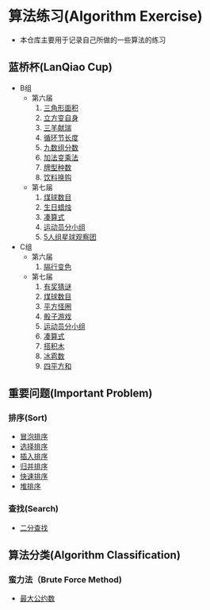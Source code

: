 # 算法练习(Algorithm Exercise)

- 本仓库主要用于记录自己所做的一些算法的练习

## 蓝桥杯(LanQiao Cup)

- B组
  - 第六届
     1. [三角形面积](https://github.com/Mr-Joke/Algorithm/blob/master/B/06/src/A.java)
     2. [立方变自身](https://github.com/Mr-Joke/Algorithm/blob/master/B/06/src/B.java)
     3. [三羊献瑞](https://github.com/Mr-Joke/Algorithm/blob/master/B/06/src/C.java)
     4. [循环节长度](https://github.com/Mr-Joke/Algorithm/blob/master/B/06/src/D.java)
     5. [九数组分数](https://github.com/Mr-Joke/Algorithm/blob/master/B/06/src/E.java)
     6. [加法变乘法](https://github.com/Mr-Joke/Algorithm/blob/master/B/06/src/G.java)
     7. [牌型种数](https://github.com/Mr-Joke/Algorithm/blob/master/B/06/src/H.java)
     8. [饮料换购](https://github.com/Mr-Joke/Algorithm/blob/master/B/06/src/I.java)
  - 第七届
     1. [煤球数目](https://github.com/Mr-Joke/Algorithm/blob/master/B/07/src/Exam07_01.java)
     2. [生日蜡烛](https://github.com/Mr-Joke/Algorithm/blob/master/B/07/src/Exam07_02.java)
     3. [凑算式](https://github.com/Mr-Joke/Algorithm/blob/master/B/07/src/Exam07_03.java)
     4. [运动员分小组](https://github.com/Mr-Joke/Algorithm/blob/master/B/07/src/Exam07_04.java)
     5. [5人组星球观察团](https://github.com/Mr-Joke/Algorithm/blob/master/B/07/src/Exam07_05.java)
- C组
  - 第六届
     1. [隔行变色](https://github.com/Mr-Joke/Algorithm/blob/master/C/06/src/A.java)
  - 第七届
     1. [有奖猜谜](https://github.com/Mr-Joke/Algorithm/blob/master/C/07/src/A.java)
     2. [煤球数目](https://github.com/Mr-Joke/Algorithm/blob/master/C/07/src/B.java)
     3. [平方怪圈](https://github.com/Mr-Joke/Algorithm/blob/master/C/07/src/C.java)
     4. [骰子游戏](https://github.com/Mr-Joke/Algorithm/blob/master/C/07/src/D.java)
     5. [运动员分小组](https://github.com/Mr-Joke/Algorithm/blob/master/C/07/src/E.java)
     6. [凑算式](https://github.com/Mr-Joke/Algorithm/blob/master/C/07/src/F.java)
     7. [搭积木](https://github.com/Mr-Joke/Algorithm/blob/master/C/07/src/G.java)
     8. [冰雹数](https://github.com/Mr-Joke/Algorithm/blob/master/C/07/src/H.java)
     9. [四平方和](https://github.com/Mr-Joke/Algorithm/blob/master/C/07/src/I.java)

## 重要问题(Important Problem)

### 排序(Sort)

- [冒泡排序](https://github.com/Mr-Joke/Algorithm/blob/master/sort/src/BubbleSort.java)
- [选择排序](https://github.com/Mr-Joke/Algorithm/blob/master/sort/src/SelectSort.java)
- [插入排序](https://github.com/Mr-Joke/Algorithm/blob/master/sort/src/InsertSort.java)
- [归并排序](https://github.com/Mr-Joke/Algorithm/blob/master/sort/src/MergeSort.java)
- [快速排序](https://github.com/Mr-Joke/Algorithm/blob/master/sort/src/QuickSort.java)
- [堆排序](https://github.com/Mr-Joke/Algorithm/blob/master/sort/src/HeapSort.java)

### 查找(Search)

- [二分查找](https://github.com/Mr-Joke/Algorithm/blob/master/search/src/BinarySearch.java)

## 算法分类(Algorithm Classification)

### 蛮力法（Brute Force Method)

- [最大公约数](https://github.com/Mr-Joke/Algorithm/blob/master/BruteForce/src/CommFactor.java)
